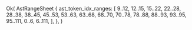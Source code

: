 Ok(
    AstRangeSheet {
        ast_token_idx_ranges: [
            9..12,
            12..15,
            15..22,
            22..28,
            28..38,
            38..45,
            45..53,
            53..63,
            63..68,
            68..70,
            70..78,
            78..88,
            88..93,
            93..95,
            95..111,
            0..6,
            6..111,
        ],
    },
)